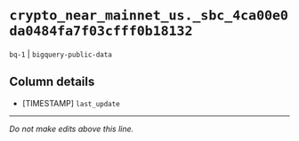 # `crypto_near_mainnet_us._sbc_4ca00e0da0484fa7f03cfff0b18132`
`bq-1` | `bigquery-public-data`

## Column details
* [TIMESTAMP] `last_update`

-------------------------------------------------------------------------------
*Do not make edits above this line.*
